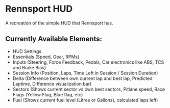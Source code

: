 # Rennsport HUD

A recreation of the simple HUD that Rennsport has.

## Currently Available Elements:

- HUD Settings
- Essentials (Speed, Gear, RPMs)
- Inputs (Steering, Force Feedback, Pedals, Car electronics like ABS, TCS and Brake Bias)
- Session Info (Position, Laps, Time Left in Session / Session Duration)
- Delta (Difference between own current lap and best lap, Predicted Laptime, Difference visualization bar)
- Sectors (Shows current sector vs own best sectors, Pitlane speed, Race Flags (Yellow Flag, Blue flag, etc)
- Fuel (Shows current fuel level (Litres or Gallons), calculated laps left)
